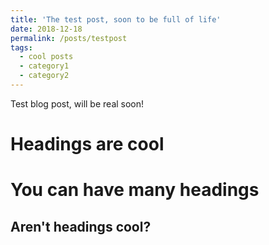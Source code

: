 ```yaml
---
title: 'The test post, soon to be full of life'
date: 2018-12-18
permalink: /posts/testpost
tags:
  - cool posts
  - category1
  - category2
---
```

Test blog post, will be real soon!

Headings are cool
======

You can have many headings
======

Aren't headings cool?
------
